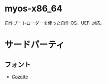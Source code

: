 # myos-x86_64

自作ブートローダーを使った自作 OS。UEFI 対応。

# サードパーティ

## フォント

-   [Cozette](https://github.com/slavfox/Cozette)

